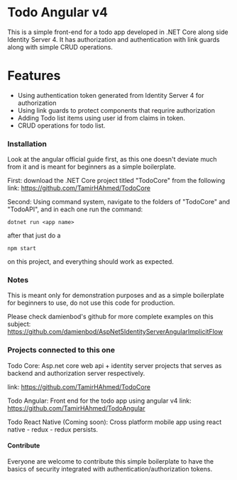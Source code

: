 # Todo Angular v4

This is a simple front-end for a todo app developed in .NET Core along side Identity Server 4. It has authorization and authentication with link guards along with simple CRUD operations.


# Features

  - Using authentication token generated from Identity Server 4 for authorization
  - Using link guards to protect components that requrire authorization
  - Adding Todo list items using user id from claims in token.
  - CRUD operations for todo list.

### Installation

Look at the angular official guide first, as this one doesn't deviate much from it and is meant for beginners as a simple boilerplate.

First: download the .NET Core project titled "TodoCore" from the following 
link: https://github.com/TamirHAhmed/TodoCore

Second: Using command system, navigate to the folders of "TodoCore" and "TodoAPI", and in each one run the command:
```
dotnet run <app name>
```
after that just do a 

```
npm start
```

on this project, and everything should work as expected.

### Notes

This is meant only for demonstration purposes and as a simple boilerplate for beginners to use, do not use this code for production.

Please check damienbod's github for more complete examples on this subject:
https://github.com/damienbod/AspNet5IdentityServerAngularImplicitFlow



### Projects connected to this one

Todo Core:
Asp.net core web api + identity server projects that serves as backend and authorization server respectively.

link: https://github.com/TamirHAhmed/TodoCore

Todo Angular:
Front end for the todo app using angular v4
link: https://github.com/TamirHAhmed/TodoAngular

Todo React Native (Coming soon):
Cross platform mobile app using react native - redux - redux persists.

#### Contribute

Everyone are welcome to contribute this simple boilerplate to have the basics of security integrated with authentication/authorization tokens.
